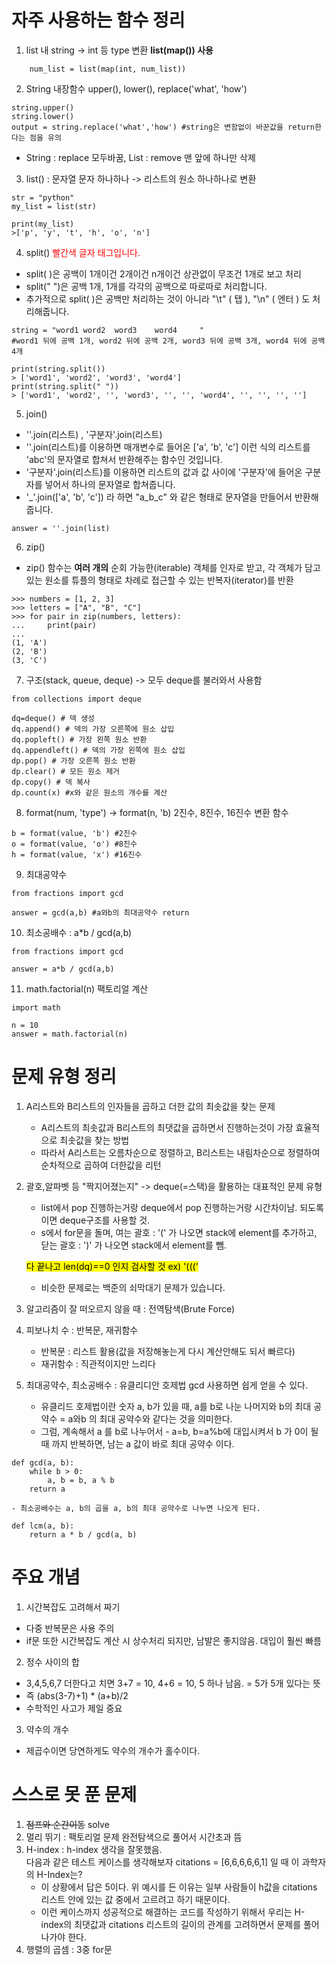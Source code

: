 # 자주 사용하는 함수 정리

1. list 내 string -> int 등 type 변환 **list(map()) 사용**
~~~
    num_list = list(map(int, num_list))
~~~
2. String 내장함수 upper(), lower(), replace('what', 'how')
~~~
string.upper()
string.lower()
output = string.replace('what','how') #string은 변함없이 바꾼값을 return한다는 점을 유의
~~~
- String : replace 모두바꿈, List : remove 맨 앞에 하나만 삭제


3. list() : 문자열 문자 하나하나 -> 리스트의 원소 하나하나로 변환
~~~
str = "python"
my_list = list(str)

print(my_list)
>['p', 'y', 't', 'h', 'o', 'n']
~~~
    
4. split()
<span style="color:red">빨간색 글자 태그입니다.</span>
- split( )은 공백이 1개이건 2개이건 n개이건 상관없이 무조건 1개로 보고 처리  
- split(" ")은 공백 1개, 1개를 각각의 공백으로 따로따로 처리합니다. 
- 추가적으로 split( )은 공백만 처리하는 것이 아니라 "\t" ( 탭 ), "\n" ( 엔터 ) 도 처리해줍니다.
~~~
string = "word1 word2  word3    word4     "
#word1 뒤에 공백 1개, word2 뒤에 공백 2개, word3 뒤에 공백 3개, word4 뒤에 공백 4개

print(string.split())
> ['word1', 'word2', 'word3', 'word4']
print(string.split(" "))
> ['word1', 'word2', '', 'word3', '', '', 'word4', '', '', '', '']
~~~

5. join()
- ''.join(리스트) , '구분자'.join(리스트)
- ''.join(리스트)를 이용하면 매개변수로 들어온 ['a', 'b', 'c'] 이런 식의 리스트를 'abc'의 문자열로 합쳐서 반환해주는 함수인 것입니다.
- '구분자'.join(리스트)를 이용하면 리스트의 값과 값 사이에 '구분자'에 들어온 구분자를 넣어서 하나의 문자열로 합쳐줍니다.
- '_'.join(['a', 'b', 'c']) 라 하면 "a_b_c" 와 같은 형태로 문자열을 만들어서 반환해 줍니다.
~~~
answer = ''.join(list)
~~~

6. zip()
- zip() 함수는 **여러 개의** 순회 가능한(iterable) 객체를 인자로 받고, 각 객체가 담고 있는 원소를 튜플의 형태로 차례로 접근할 수 있는 반복자(iterator)를 반환
~~~
>>> numbers = [1, 2, 3]
>>> letters = ["A", "B", "C"]
>>> for pair in zip(numbers, letters):
...     print(pair)
...
(1, 'A')
(2, 'B')
(3, 'C')
~~~

7. 구조(stack, queue, deque) -> 모두 deque를 불러와서 사용함
~~~
from collections import deque

dq=deque() # 덱 생성
dq.append() # 덱의 가장 오른쪽에 원소 삽입
dq.popleft() # 가장 왼쪽 원소 반환
dq.appendleft() # 덱의 가장 왼쪽에 원소 삽입
dp.pop() # 가장 오른쪽 원소 반환
dp.clear() # 모든 원소 제거
dp.copy() # 덱 복사
dp.count(x) #x와 같은 원소의 개수를 계산
~~~

8. format(num, 'type') -> format(n, 'b) 2진수, 8진수, 16진수 변환 함수
~~~
b = format(value, 'b') #2진수
o = format(value, 'o') #8진수
h = format(value, 'x') #16진수
~~~

9. 최대공약수
~~~
from fractions import gcd

answer = gcd(a,b) #a와b의 최대공약수 return
~~~

10. 최소공배수 : a*b / gcd(a,b)
~~~
from fractions import gcd

answer = a*b / gcd(a,b)
~~~

11. math.factorial(n) 팩토리얼 계산
~~~
import math

n = 10
answer = math.factorial(n)
~~~

# 문제 유형 정리

1. A리스트와 B리스트의 인자들을 곱하고 더한 값의 최솟값을 찾는 문제
    - A리스트의 최솟값과 B리스트의 최댓값을 곱하면서 진행하는것이 가장 효율적으로 최솟값을 찾는 방법
    - 따라서 A리스트는 오름차순으로 정렬하고, B리스트는 내림차순으로 정렬하여 순차적으로 곱하여 더한값을 리턴

2. 괄호,알파벳 등 "짝지어졌는지" -> deque(=스택)을 활용하는 대표적인 문제 유형
    - list에서 pop 진행하는거랑 deque에서 pop 진행하는거랑 시간차이남. 되도록이면 deque구조를 사용할 것.
    - s에서 for문을 돌며, 여는 괄호 : '(' 가 나오면 stack에 element를 추가하고, 닫는 괄호 : ')' 가 나오면 stack에서 element를 뺌.  

    <mark> 다 끝나고 len(dq)==0 인지 검사할 것 ex) '(((' </mark>  

    - 비슷한 문제로는 백준의 쇠막대기 문제가 있습니다.

3. 알고리즘이 잘 떠오르지 않을 때 : 전역탐색(Brute Force) 

4. 피보나치 수 : 반복문, 재귀함수
    - 반복문 : 리스트 활용(값을 저장해놓는게 다시 계산안해도 되서 빠르다)
    - 재귀함수 : 직관적이지만 느리다

5. 최대공약수, 최소공배수 : 유클리디안 호제법 gcd 사용하면 쉽게 얻을 수 있다.
    - 유클리드 호제법이란 숫자 a, b가 있을 때, a를 b로 나눈 나머지와 b의 최대 공약수 = a와b 의 최대 공약수와 같다는 것을 의미한다.
    - 그럼, 계속해서 a 를 b로 나누어서 - a=b, b=a%b에 대입시켜서 b 가 0이 될때 까지 반복하면, 남는 a 값이 바로 최대 공약수 이다.
~~~
def gcd(a, b):
    while b > 0:
        a, b = b, a % b
    return a
~~~
    - 최소공배수는 a, b의 곱을 a, b의 최대 공약수로 나누면 나오게 된다.
~~~
def lcm(a, b):
    return a * b / gcd(a, b)
~~~

# 주요 개념
1. 시간복잡도 고려해서 짜기
- 다중 반복문은 사용 주의
- if문 또한 시간복잡도 계산 시 상수처리 되지만, 남발은 좋지않음. 대입이 훨씬 빠름
2. 정수 사이의 합
- 3,4,5,6,7 더한다고 치면 3+7 = 10, 4+6 = 10, 5 하나 남음. = 5가 5개 있다는 뜻
- 즉 (abs(3-7)+1) * (a+b)/2 
- 수학적인 사고가 제일 중요

3. 약수의 개수 
- 제곱수이면 당연하게도 약수의 개수가 홀수이다.
    
# 스스로 못 푼 문제
1. <s>점프와 순간이동</s> solve
2. 멀리 뛰기 : 팩토리얼 문제 완전탐색으로 풀어서 시간초과 뜸
3. H-index : h-index 생각을 잘못했음.  
    다음과 같은 테스트 케이스를 생각해보자 citations = [6,6,6,6,6,1] 일 때  이 과학자의 H-Index는?
    - 이 상황에서 답은 5이다. 위 예시를 든 이유는 일부 사람들이 h값을 citations 리스트 안에 있는 값 중에서 고르려고 하기 때문이다.
    - 이런 케이스까지 성공적으로 해결하는 코드를 작성하기 위해서 우리는 H-index의 최댓값과 citations 리스트의 길이의 관계를 고려하면서 문제를 풀어나가야 한다.
4. 행렬의 곱셈 : 3중 for문
